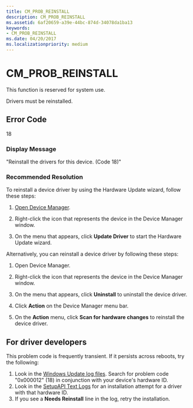 ```yaml
---
title: CM_PROB_REINSTALL
description: CM_PROB_REINSTALL
ms.assetid: 6af20659-a39e-44bc-874d-34078da1ba13
keywords:
- CM_PROB_REINSTALL
ms.date: 04/20/2017
ms.localizationpriority: medium
---
```


# CM_PROB_REINSTALL

This function is reserved for system use.

Drivers must be reinstalled.

## Error Code

18

### Display Message

"Reinstall the drivers for this device. (Code 18)"

### Recommended Resolution

To reinstall a device driver by using the Hardware Update wizard, follow these steps:

1. [Open Device Manager](using-device-manager.md).

2. Right-click the icon that represents the device in the Device Manager window.

3. On the menu that appears, click **Update Driver** to start the Hardware Update wizard.

Alternatively, you can reinstall a device driver by following these steps:

1. Open Device Manager.

2. Right-click the icon that represents the device in the Device Manager window.

3. On the menu that appears, click **Uninstall** to uninstall the device driver.

4. Click **Action** on the Device Manager menu bar.

5. On the **Action** menu, click **Scan for hardware changes** to reinstall the device driver.

## For driver developers

This problem code is frequently transient. If it persists across reboots, try the following:

1. Look in the [Windows Update log files](https://docs.microsoft.com/windows/deployment/update/windows-update-logs). Search for problem code "0x000012" (18) in conjunction with your device's hardware ID.
2. Look in the [SetupAPI Text Logs](setupapi-text-logs.md) for an installation attempt for a driver with that hardware ID.
3. If you see a **Needs Reinstall** line in the log, retry the installation.
